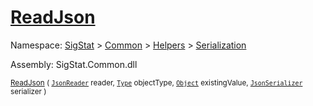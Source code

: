 # [ReadJson](./RectangleFConverter-100664059.md)

Namespace: [SigStat]() > [Common](./../../../README.md) > [Helpers](./../../README.md) > [Serialization](./../README.md)

Assembly: SigStat.Common.dll

<sub>[ReadJson](./RectangleFConverter-100664059.md) ( [`JsonReader`](./RectangleFConverter-100664059.md) reader, [`Type`](https://docs.microsoft.com/en-us/dotnet/api/System.Type) objectType, [`Object`](https://docs.microsoft.com/en-us/dotnet/api/System.Object) existingValue, [`JsonSerializer`](./RectangleFConverter-100664059.md) serializer )         <div style = "text-align: right" ></div></sub>
